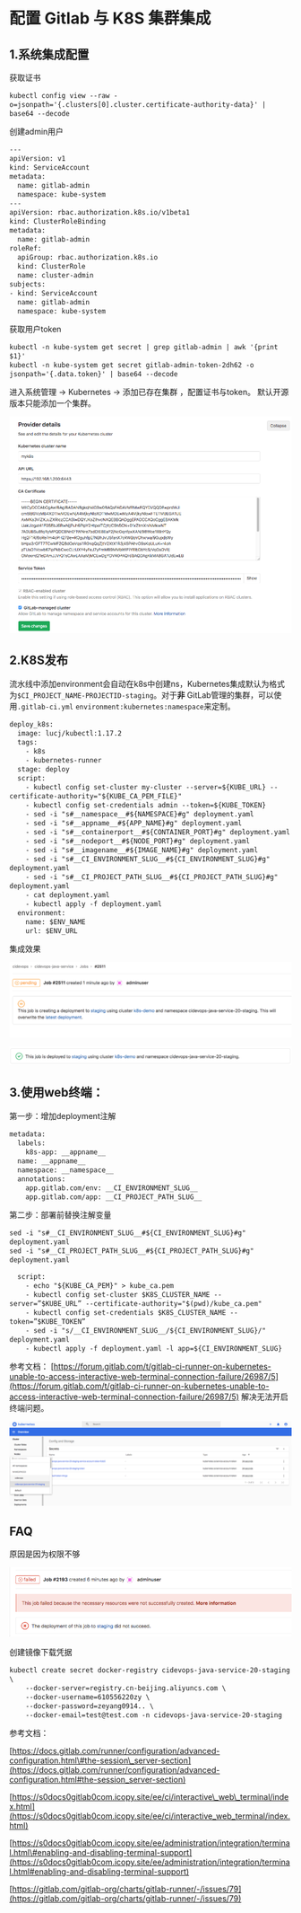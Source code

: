 # 配置 Gitlab 与 K8S 集群集成

## 1.系统集成配置

获取证书

```text
kubectl config view --raw -o=jsonpath='{.clusters[0].cluster.certificate-authority-data}' | base64 --decode
```

创建admin用户

```text
---
apiVersion: v1
kind: ServiceAccount
metadata:
  name: gitlab-admin
  namespace: kube-system
---
apiVersion: rbac.authorization.k8s.io/v1beta1
kind: ClusterRoleBinding
metadata:
  name: gitlab-admin
roleRef:
  apiGroup: rbac.authorization.k8s.io
  kind: ClusterRole
  name: cluster-admin
subjects:
- kind: ServiceAccount
  name: gitlab-admin
  namespace: kube-system
```

获取用户token

```text
kubectl -n kube-system get secret | grep gitlab-admin | awk '{print $1}'
kubectl -n kube-system get secret gitlab-admin-token-2dh62 -o jsonpath='{.data.token}' | base64 --decode
```

进入系统管理 -&gt; Kubernetes -&gt; 添加已存在集群 ，配置证书与token。 默认开源版本只能添加一个集群。

![images](../../../.gitbook/assets/22.png)

## 2.K8S发布

流水线中添加environment会自动在k8s中创建ns，Kubernetes集成默认为格式为`$CI_PROJECT_NAME-PROJECTID-staging`。对于**非** GitLab管理的集群，可以使用`.gitlab-ci.yml` `environment:kubernetes:namespace`来定制。

```text
deploy_k8s:
  image: lucj/kubectl:1.17.2
  tags:
    - k8s
    - kubernetes-runner
  stage: deploy
  script:
    - kubectl config set-cluster my-cluster --server=${KUBE_URL} --certificate-authority="${KUBE_CA_PEM_FILE}"
    - kubectl config set-credentials admin --token=${KUBE_TOKEN}
    - sed -i "s#__namespace__#${NAMESPACE}#g" deployment.yaml 
    - sed -i "s#__appname__#${APP_NAME}#g" deployment.yaml 
    - sed -i "s#__containerport__#${CONTAINER_PORT}#g" deployment.yaml 
    - sed -i "s#__nodeport__#${NODE_PORT}#g" deployment.yaml 
    - sed -i "s#__imagename__#${IMAGE_NAME}#g" deployment.yaml 
    - sed -i "s#__CI_ENVIRONMENT_SLUG__#${CI_ENVIRONMENT_SLUG}#g" deployment.yaml 
    - sed -i "s#__CI_PROJECT_PATH_SLUG__#${CI_PROJECT_PATH_SLUG}#g" deployment.yaml
    - cat deployment.yaml
    - kubectl apply -f deployment.yaml  
  environment:
    name: $ENV_NAME
    url: $ENV_URL
```

集成效果

![images](../../../.gitbook/assets/25.png)

![images](../../../.gitbook/assets/26.png)

## 3.使用web终端：

第一步：增加deployment注解

```text
metadata:
  labels:
    k8s-app: __appname__
  name: __appname__
  namespace: __namespace__
  annotations:
    app.gitlab.com/env: __CI_ENVIRONMENT_SLUG__
    app.gitlab.com/app: __CI_PROJECT_PATH_SLUG__
```

第二步：部署前替换注解变量

```text
sed -i "s#__CI_ENVIRONMENT_SLUG__#${CI_ENVIRONMENT_SLUG}#g" deployment.yaml 
sed -i "s#__CI_PROJECT_PATH_SLUG__#${CI_PROJECT_PATH_SLUG}#g" deployment.yaml
```

```text
  script:
    - echo "${KUBE_CA_PEM}" > kube_ca.pem
    - kubectl config set-cluster $K8S_CLUSTER_NAME --server=”$KUBE_URL” --certificate-authority="$(pwd)/kube_ca.pem"
    - kubectl config set-credentials $K8S_CLUSTER_NAME --token=”$KUBE_TOKEN”
    - sed -i "s/__CI_ENVIRONMENT_SLUG__/${CI_ENVIRONMENT_SLUG}/" deployment.yaml
    - kubectl apply -f deployment.yaml -l app=${CI_ENVIRONMENT_SLUG}
```

参考文档： [https://forum.gitlab.com/t/gitlab-ci-runner-on-kubernetes-unable-to-access-interactive-web-terminal-connection-failure/26987/5](https://forum.gitlab.com/t/gitlab-ci-runner-on-kubernetes-unable-to-access-interactive-web-terminal-connection-failure/26987/5) 解决无法开启终端问题。

![images](../../../.gitbook/assets/24.png)

## FAQ

原因是因为权限不够

![images](../../../.gitbook/assets/23.png)

创建镜像下载凭据

```text
kubectl create secret docker-registry cidevops-java-service-20-staging \
    --docker-server=registry.cn-beijing.aliyuncs.com \
    --docker-username=610556220zy \
    --docker-password=zeyang0914.. \
    --docker-email=test@test.com -n cidevops-java-service-20-staging
```

参考文档：

[https://docs.gitlab.com/runner/configuration/advanced-configuration.html\#the-session\_server-section](https://docs.gitlab.com/runner/configuration/advanced-configuration.html#the-session_server-section)

[https://s0docs0gitlab0com.icopy.site/ee/ci/interactive\_web\_terminal/index.html](https://s0docs0gitlab0com.icopy.site/ee/ci/interactive_web_terminal/index.html)

[https://s0docs0gitlab0com.icopy.site/ee/administration/integration/terminal.html\#enabling-and-disabling-terminal-support](https://s0docs0gitlab0com.icopy.site/ee/administration/integration/terminal.html#enabling-and-disabling-terminal-support)

[https://gitlab.com/gitlab-org/charts/gitlab-runner/-/issues/79](https://gitlab.com/gitlab-org/charts/gitlab-runner/-/issues/79)


